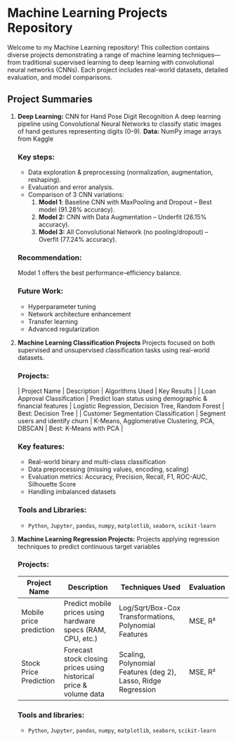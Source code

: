 # **Machine Learning Projects Repository**

Welcome to my Machine Learning repository! This collection contains diverse projects demonstrating a range of machine learning techniques—from traditional supervised learning to deep learning with convolutional neural networks (CNNs). Each project includes real-world datasets, detailed evaluation, and model comparisons.

## **Project Summaries**

1. **Deep Learning:** CNN for Hand Pose Digit Recognition
   A deep learning pipeline using Convolutional Neural Networks to classify static images of hand gestures representing digits (0–9).
   **Data:** NumPy image arrays from Kaggle
     
   ### **Key steps:**
   - Data exploration & preprocessing (normalization, augmentation, reshaping).
   - Evaluation and error analysis.
   - Comparison of 3 CNN variations:
       1. **Model 1**: Baseline CNN with MaxPooling and Dropout – Best model (91.28% accuracy).
       2. **Model 2:** CNN with Data Augmentation – Underfit (26.15% accuracy).
       3. **Model 3:** All Convolutional Network (no pooling/dropout) – Overfit (77.24% accuracy).

   ### **Recommendation:**
     Model 1 offers the best performance–efficiency balance.

   ### **Future Work:**
     - Hyperparameter tuning
     - Network architecture enhancement
     - Transfer learning
     - Advanced regularization

2. **Machine Learning Classification Projects**
   Projects focused on both supervised and unsupervised classification tasks using real-world datasets.

   ### **Projects:**
   | Project Name | Description | Algorithms Used | Key Results |
   | Loan Approval Classification	| Predict loan status using demographic & financial features | Logistic Regression, Decision Tree, Random Forest	| Best: Decision Tree |
   | Customer Segmentation Classification	| Segment users and identify churn | K-Means, Agglomerative Clustering, PCA, DBSCAN	| Best: K-Means with PCA |

   ### **Key features:**
   - Real-world binary and multi-class classification
   - Data preprocessing (missing values, encoding, scaling)
   - Evaluation metrics: Accuracy, Precision, Recall, F1, ROC-AUC, Silhouette Score
   - Handling imbalanced datasets

   ### **Tools and Libraries:**
   - `Python`, `Jupyter`, `pandas`, `numpy`, `matplotlib`, `seaborn`, `scikit-learn`

3. **Machine Learning Regression Projects:**
   Projects applying regression techniques to predict continuous target variables
   
   ### **Projects:**
   | Project Name | Description | Techniques Used | Evaluation |
   |--------------|-------------|-----------------|------------|
   | Mobile price prediction	| Predict mobile prices using hardware specs (RAM, CPU, etc.)	 | Log/Sqrt/Box-Cox Transformations, Polynomial Features	| MSE, R²|
   | Stock Price Prediction	| Forecast stock closing prices using historical price & volume data | Scaling, Polynomial Features (deg 2), Lasso, Ridge Regression		| MSE, R² |

   ### **Tools and libraries:**
   - `Python`, `Jupyter`, `pandas`, `numpy`, `matplotlib`, `seaborn`, `scikit-learn`

   

